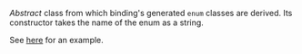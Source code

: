 *Abstract* class from which binding's generated `enum` classes are derived. Its constructor takes the name of the enum as a string.

See [here](/docs/tests/binding#enum) for an example.